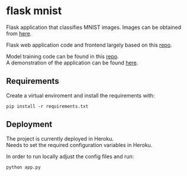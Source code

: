 # flask mnist

Flask application that classifies MNIST images.  Images can be obtained from [here](https://www.kaggle.com/scolianni/mnistasjpg#img_103.jpg).  

Flask web application code and frontend largely based on this [repo](https://github.com/avinassh/pytorch-flask-api-heroku).

Model training code can be found in this [repo](https://github.com/celis/mnist).  
A demonstration of the application can be found [here](https://celis.github.io/personal/jupyter/2020/03/22/flask-mnist.html).

## Requirements

Create a virtual enviroment and install the requirements with:

    pip install -r requirements.txt

## Deployment

The project is currently deployed in Heroku.  
Needs to set the required configuration variables in Heroku.

In order to run locally adjust the config files and run:

    python app.py
